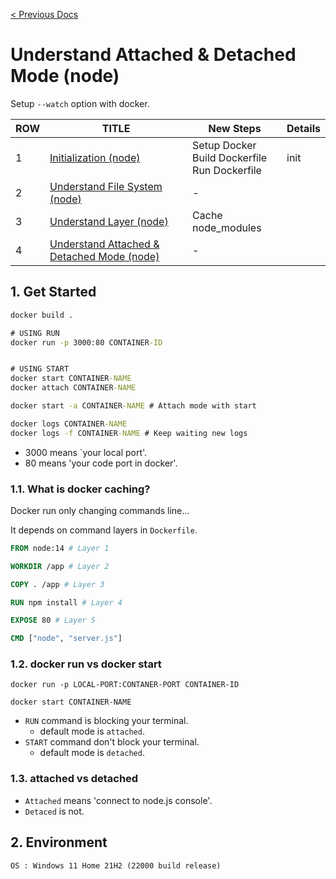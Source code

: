 [< Previous Docs](../README.md)

# Understand Attached & Detached Mode (node)

Setup `--watch` option with docker.

| ROW | TITLE      | New Steps | Details |
| --- | ---------- | ----- | ------- |
| 1 | [Initialization (node)](https://github.com/unchaptered/docker-and-kubernetes/tree/main/1.%20Initialization%20(node)) | Setup Docker <br> Build Dockerfile <br> Run Dockerfile | init |
| 2 | [Understand File System (node)](https://github.com/unchaptered/docker-and-kubernetes/tree/main/2.%20Understand%20File%20System%20(node)) | - | 
| 3 | [Understand Layer (node)](https://github.com/unchaptered/docker-and-kubernetes/tree/main/3.%20Understand%20Layer%20(node)) | Cache node_modules |
| 4 | [Understand Attached & Detached Mode (node)](https://github.com/unchaptered/docker-and-kubernetes/tree/main/4.%20Understand%20Attached%20&%20Detached%20Mode%20(node)) | - |

## 1. Get Started

```cmd
docker build .

# USING RUN
docker run -p 3000:80 CONTAINER-ID


# USING START
docker start CONTAINER-NAME
docker attach CONTAINER-NAME

docker start -a CONTAINER-NAME # Attach mode with start

docker logs CONTAINER-NAME
docker logs -f CONTAINER-NAME # Keep waiting new logs
```

- 3000 means `your local port'.
- 80 means 'your code port in docker'.

### 1.1. What is docker caching?

Docker run only changing commands line...

It depends on command layers in `Dockerfile`.

```dockerfile
FROM node:14 # Layer 1

WORKDIR /app # Layer 2

COPY . /app # Layer 3

RUN npm install # Layer 4

EXPOSE 80 # Layer 5

CMD ["node", "server.js"]
```

### 1.2. docker run vs docker start

```
docker run -p LOCAL-PORT:CONTANER-PORT CONTAINER-ID

docker start CONTAINER-NAME
```

- `RUN` command is blocking your terminal.
    - default mode is `attached`.
- `START` command don't block your terminal.
    - default mode is `detached`.

### 1.3. attached vs detached

- `Attached` means 'connect to node.js console'.
- `Detaced` is not.

## 2. Environment

```
OS : Windows 11 Home 21H2 (22000 build release)
```